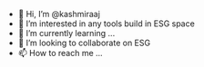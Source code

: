 - 👋 Hi, I’m @kashmiraaj
- 👀 I’m interested in any tools build in ESG space
- 🌱 I’m currently learning ...
- 💞️ I’m looking to collaborate on ESG
- 📫 How to reach me ...

<!---
kashmiraaj/kashmiraaj is a ✨ special ✨ repository because its `README.md` (this file) appears on your GitHub profile.
You can click the Preview link to take a look at your changes.
--->
